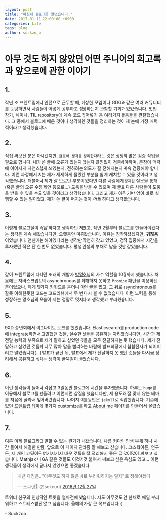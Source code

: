 ```yaml
---
layout: post
title: "마침내 블로그를 열었습니다."
date: 2017-01-11 22:00:00 +0900
categories: Life
tags: blog
author: suckzo_o
---
```


# 아무 것도 하지 않았던 어떤 주니어의 회고록과 앞으로에 관한 이야기

## 1.

작년 초 프렌트립에서 인턴으로 근무할 때, 이상한 모임이나 GDG와 같은 여러 커뮤니티를 눈팅하면서 사람들이 어떻게 공부하고 성장하는지 관찰할 기회가 있었습니다.
밋업 참가, 세미나, TIL repository에 계속 코드 집어넣기 등 여러가지 활동들을 관찰했습니다. 그 중에서 블로그에 배운 것이나 생각하던 것들을 정리하는 것이
제 눈에 가장 매력적이라고 생각했습니다.

## 2.

직접 써보신 분은 아시겠지만, `글로써 생각을 정리한다`라는 것은 상당히 많은 검증 작업을 필요로 합니다.
내가 쓴 글에 오류가 있는지 없는지 끊임없이 검증해야하며, 문장이 맥락에 이어지게 자연스럽게 쓰였는지, 전하려는 의도가 잘 전해지는지 계속 검증해야 합니다.
이런 과정에서 저는 제가 세세하게 몰랐던 부분을 쉽게 캐치할 수 있을 것이라고 생각했습니다.
더불어서 제가 잘 모르던 부분이 있다면 다른 사람에게 `정제된` 질문을 통해 (혹은 글의 오류 수정 제안 등으로...) 도움을 받을 수 있으며
제 글로 다른 사람들이 도움을 받을 수 있을 수도 있을 것이라고 생각했습니다.
그리고 제가 아무 기반 없이 바로 실행할 수 있는 일이었고, 제가 쓴 글이 퍼지는 것이 _어썸_ 하다고 생각했습니다.

## 3.

이렇게 블로그질이 _어썸_ 하다고 생각하던 저였고, 작년 2월부터 블로그를 만들어야겠다는 생각은 계속 해왔습니다만, 오랫동안 미뤄왔습니다.
이유는 짐작하셨겠지만, **귀찮음**이었습니다. 언젠가는 해야겠다라는 생각만 막연히 갖고 있었고, 정작 집중해서 시간을 투자했던 적은 단 한 번도 없었습니다.
평생 인생의 부채로 남을 것만 같았습니다.

## 4.

같이 프렌트립에 다니던 또래의 개발자 [박명호](https://qkraudghgh.github.io)님의 사수 역할을 10월까지 했습니다.
처음에는 자바스크립트의 asynchronous를 이해하지 못하고 `Promise` 패턴을 이용하던 분이었으나,
제게 몇가지 키워드를 듣더니 [이런 글](https://qkraudghgh.github.io/node/2016/10/23/node-async.html)을 썼고,
그 뒤로 asynchronous를 잘못 이해한듯한 코드는 코드리뷰에서 두 번 다시 볼 수 없었습니다.
이런 노력을 통해 성장하는 명호님의 모습이 저는 정말로 멋지다고 생각했고 부러웠습니다.

## 5.

9XD 송년회에서 이그나이트 토크를 했었습니다.
Elasticsearch를 production code에 integrate하면서 고민했던 것들, 실수한 것들을 공유하는 자리였습니다만,
시간과 제 전달 능력의 부족으로 제가 말하고 싶었던 것들을 모두 전달하지는 못 했습니다.
제가 전달하고 싶었던 것들이 너무 많아 말을 빨리하는 바람에 발표회장에서 힙합전사가 되어버리고 말았습니다(...)
발표가 끝난 뒤, 발표에서 제가 전달하지 못 했던 것들을 다시금 정리해서 공유하고 싶다는 생각이 굴뚝같이 들었습니다.

## 6.

이런 생각들이 들어서 각잡고 3일동안 블로그에 시간을 투자했습니다.
하루는 `hugo`를 이용해서 블로그를 만들려고 이런저런 삽질을 했습니다만, 제 용도와 잘 맞지 않는 테마를 처음에 골라서 엎어버렸습니다.
나머지 이틀동안은 `jekyll`로 작업했습니다. 기존에 있던 [프렌트립 테마](https://github.com/frientrip/jekyll-theme)에 몇가지 customize를 하고
[About me](/about) 페이지를 만들어서 올렸습니다.

## 7.

여튼 이제 블로그라고 말할 수 있는 뭔가가 나왔습니다. 나름 커다란 인생 부채 하나 시간 들여서 해결한 만큼,
앞으로 이 페이지 관리좀 잘 해보고 싶습니다. 코스웍이든, 연구든, 제 개인 코딩이든 여기저기서 배운 것들을 잘 정리해서 좋은 글 많이많이 써보고 싶습니다.
Mathjax 나 GA 같은 것들도 이것저것 붙여서 써보고 싶은 욕심도 있고... 이런 생각들이 생각에서 끝나지 않았으면 좋겠습니다.

<blockquote class="twitter-tweet" data-lang="ko"><p lang="ko" dir="ltr">내년 다짐은.. &quot;아무것도 하지 않은 채로 부러워하지는 말자&quot; 로 정해야겠다</p>&mdash; 소쿠릿🍓 (@sokcuri) <a href="https://twitter.com/sokcuri/status/813688133141135360">2016년 12월 27일</a></blockquote>
<script async src="//platform.twitter.com/widgets.js" charset="utf-8"></script>

트위터 친구의 인상적인 트윗을 얼마전에 봤습니다. 저도 아무것도 안 한채로 매일 부러워하고 스트레스받진 않고 싶습니다. 올해의 가장 큰 목표입니다 :)

\- Suckzoo

